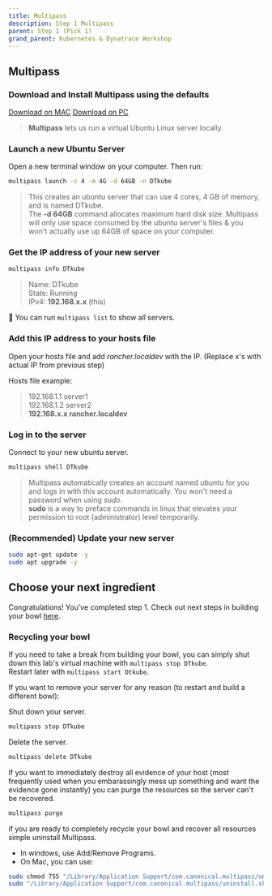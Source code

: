```yaml
---
title: Multipass
description: Step 1 Multipass
parent: Step 1 (Pick 1)
grand_parent: Kubernetes & Dynatrace Workshop
---
```


## Multipass

### Download and Install **Multipass** using the defaults

[Download on MAC](https://multipass.run/download/macos) [Download on PC](https://multipass.run/download/windows)

> **Multipass** lets us run a virtual Ubuntu Linux server locally.

### Launch a new Ubuntu Server

Open a new terminal window on your computer.  Then run:

```bash
multipass launch -c 4 -m 4G -d 64GB -n DTkube
```

> This creates an ubuntu server that can use 4 cores, 4 GB of memory, and is named DTkube.  
> The **-d 64GB** command allocates maximum hard disk size.  Multipass will only use space consumed by the ubuntu server's files & you won't actually use up 64GB of space on your computer.

### Get the IP address of your new server

```bash
multipass info DTkube
```

>Name: DTkube  
>State: Running  
>IPv4: **192.168.x.x** (this)

:memo:   You can run `multipass list` to show all servers.

### Add this IP address to your hosts file

Open your hosts file and add *rancher.localdev* with the IP.  (Replace x's with actual IP from previous step)

Hosts file example:

>192.168.1.1 server1  
>192.168.1.2 server2  
>**192.168.x.x rancher.localdev**

### Log in to the server

Connect to your new ubuntu server.

```bash
multipass shell DTkube
```

> Multipass automatically creates an account named *ubuntu* for you and logs in with this account automatically.  You won't need a password when using *sudo*.  
> **sudo** is a way to preface commands in linux that elevates your permission to root (administrator) level temporarily.

### (Recommended) Update your new server

```bash
sudo apt-get update -y
sudo apt upgrade -y
```

## Choose your next ingredient

Congratulations!  You've completed step 1.  Check out next steps in building your bowl [here](./step2).

### Recycling your bowl

If you need to take a break from building your bowl, you can simply shut down this lab's virtual machine with `multipass stop DTkube`.  
Restart later with `multipass start Dtkube`.

If you want to remove your server for any reason (to restart and build a different bowl):

Shut down your server.

```bash
multipass stop DTkube
```

Delete the server.

```bash
multipass delete DTkube
```

If you want to immediately destroy all evidence of your host (most frequently used when you embarassingly mess up something and want the evidence gone instantly) you can purge the resources so the server can't be recovered.

```bash
multipass purge
```

if you are ready to completely recycle your bowl and recover all resources simple uninstall Multipass.  

- In windows, use Add/Remove Programs.  
- On Mac, you can use:

```bash
sudo chmod 755 "/Library/Application Support/com.canonical.multipass/uninstall.sh"
sudo "/Library/Application Support/com.canonical.multipass/uninstall.sh"
```

<script src="{{ base.url | prepend: site.url }}/assets/js/copy.js"></script>
